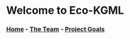 # Welcome to Eco-KGML

### [Home](eco-kgml.github.io) - [The Team](https://eco-kgml.github.io/team) - [Project Goals](https://eco-kgml.github.io/projectgoals)


